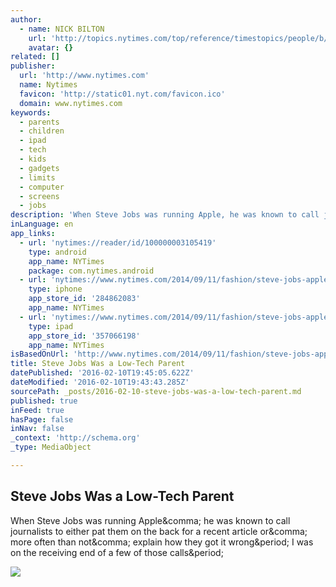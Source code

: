 ```yaml
---
author:
  - name: NICK BILTON
    url: 'http://topics.nytimes.com/top/reference/timestopics/people/b/nick_bilton/index.html'
    avatar: {}
related: []
publisher:
  url: 'http://www.nytimes.com'
  name: Nytimes
  favicon: 'http://static01.nyt.com/favicon.ico'
  domain: www.nytimes.com
keywords:
  - parents
  - children
  - ipad
  - tech
  - kids
  - gadgets
  - limits
  - computer
  - screens
  - jobs
description: 'When Steve Jobs was running Apple, he was known to call journalists to either pat them on the back for a recent article or, more often than not, explain how they got it wrong. I was on the receiving end of a few of those calls.'
inLanguage: en
app_links:
  - url: 'nytimes://reader/id/100000003105419'
    type: android
    app_name: NYTimes
    package: com.nytimes.android
  - url: 'nytimes://www.nytimes.com/2014/09/11/fashion/steve-jobs-apple-was-a-low-tech-parent.html'
    type: iphone
    app_store_id: '284862083'
    app_name: NYTimes
  - url: 'nytimes://www.nytimes.com/2014/09/11/fashion/steve-jobs-apple-was-a-low-tech-parent.html'
    type: ipad
    app_store_id: '357066198'
    app_name: NYTimes
isBasedOnUrl: 'http://www.nytimes.com/2014/09/11/fashion/steve-jobs-apple-was-a-low-tech-parent.html?_r=0'
title: Steve Jobs Was a Low-Tech Parent
datePublished: '2016-02-10T19:45:05.622Z'
dateModified: '2016-02-10T19:43:43.285Z'
sourcePath: _posts/2016-02-10-steve-jobs-was-a-low-tech-parent.md
published: true
inFeed: true
hasPage: false
inNav: false
_context: 'http://schema.org'
_type: MediaObject

---
```

<article style=""><h1>Steve Jobs Was a Low-Tech Parent</h1><p>When Steve Jobs was running Apple&amp;comma; he was known to call journalists to either pat them on the back for a recent article or&amp;comma; more often than not&amp;comma; explain how they got it wrong&amp;period; I was on the receiving end of a few of those calls&amp;period;</p><img src="http://static01.nyt.com/images/2014/09/11/fashion/11DISRUPTIONS/11DISRUPTIONS-videoSixteenByNine1050.jpg" /></article>